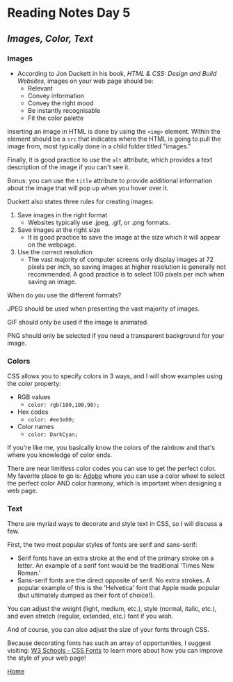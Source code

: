 # Reading Notes Day 5

## *Images, Color, Text*

### Images

- According to Jon Duckett in his book, *HTML & CSS: Design and Build Websites*, images on your web page should be:
  - Relevant
  - Convey information
  - Convey the right mood
  - Be instantly recognisable
  - Fit the color palette

Inserting an image in HTML is done by using the `<img>` element. Within the element should be a `src` that indicates where the HTML is going to pull the image from, most typically done in a child folder titled "images."

Finally, it is good practice to use the `alt` attribute, which provides a text description of the image if you can't see it.

Bonus: you can use the `title` attribute to provide additional information about the image that will pop up when you hover over it.

Duckett also states three rules for creating images:

1. Save images in the right format
    - Websites typically use .jpeg, .gif, or .png formats.
2. Save images at the right size
    - It is good practice to save the image at the size which it will appear on the webpage.
3. Use the correct resolution
    - The vast majority of computer screens only display images at 72 pixels per inch, so saving images at higher resolution is generally not recommended. A good practice is to select 100 pixels per inch when saving an image.

When do you use the different formats?

JPEG should be used when presenting the vast majority of images.

GIF should only be used if the image is animated.

PNG should only be selected if you need a transparent background for your image.

### Colors

CSS allows you to specify colors in 3 ways, and I will show examples using the color property:
  - RGB values
      - `color: rgb(100,100,90);`
  - Hex codes
      - `color: #ee3e80;`
  - Color names
      - `color: DarkCyan;`

If you're like me, you basically know the colors of the rainbow and that's where you knowledge of color ends.

There are near limitless color codes you can use to get the perfect color. My favorite place to go is: [Adobe](https://color.adobe.com/create/color-wheel) where you can use a color wheel to select the perfect color AND color harmony, which is important when designing a web page.

### Text

There are myriad ways to decorate and style text in CSS, so I will discuss a few.

First, the two most popular styles of fonts are serif and sans-serif:

- Serif fonts have an extra stroke at the end of the primary stroke on a letter. An example of a serif font would be the traditional 'Times New Roman.'
- Sans-serif fonts are the direct opposite of serif. No extra strokes. A popular example of this is the 'Helvetica' font that Apple made popular (but ultimately dumped as their font of choice!).

You can adjust the weight (light, medium, etc.), style (normal, italic, etc.), and even stretch (regular, extended, etc.) font if you wish.

And of course, you can also adjust the size of your fonts through CSS.

Because decorating fonts has such an array of opportunities, I suggest visiting: [W3 Schools - CSS Fonts](https://www.w3schools.com/css/css_font.asp) to learn more about how you can improve the style of your web page!

[Home](index.md)